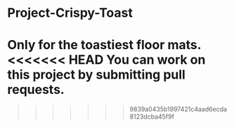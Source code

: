 # Project-Crispy-Toast
Only for the toastiest floor mats.
<<<<<<< HEAD
You can work on this project by submitting pull requests.
=======
>>>>>>> 9839a0435b1997421c4aad6ecda8123dcba45f9f
